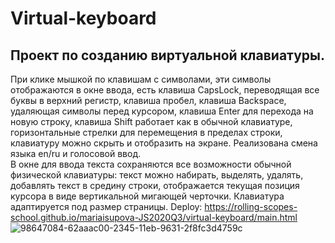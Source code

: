 # Virtual-keyboard
## Проект по созданию виртуальной клавиатуры.
При клике мышкой по клавишам с символами, эти символы отображаются в окне ввода, есть клавиша CapsLock, переводящая все буквы в верхний регистр, клавиша пробел, клавиша Backspace, удаляющая символы перед курсором, клавиша Enter для перехода на новую строку, клавиша Shift работает как в обычной клавиатуре, горизонтальные стрелки для перемещения в пределах строки, клавиатуру можно скрыть и отобразить на экране. Реализована смена языка en/ru и голосовой ввод.
<br> В окне для ввода текста сохраняются все возможности обычной физической клавиатуры: текст можно набирать, выделять, удалять, добавлять текст в средину строки, отображается текущая позиция курсора в виде вертикальной мигающей черточки. Клавиатура адаптируется под размер страницы.
Deploy: https://rolling-scopes-school.github.io/mariaisupova-JS2020Q3/virtual-keyboard/main.html
![98647084-62aaac00-2345-11eb-9631-2f8fc3d4759c](https://user-images.githubusercontent.com/43805698/113569957-0a3db900-961c-11eb-8938-069266b66474.png)
